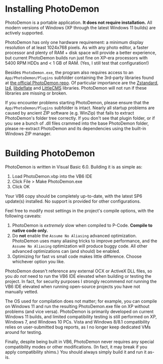 Installing PhotoDemon
=====================

PhotoDemon is a portable application.  **It does not require installation.**  All modern versions of Windows (XP through the latest Windows 11 builds) are actively supported.

PhotoDemon has only one hardware requirement: a minimum display resolution of at least 1024x768 pixels.  As with any photo editor, a faster processor and plenty of RAM + disk space will provide a better experience, but current PhotoDemon builds run just fine on XP-era processors with 5400 RPM HDDs and < 1 GB of RAM.  (Yes, I still test that configuration!)

Besides `PhotoDemon.exe`, the program also requires access to an `App/PhotoDemon/Plugins` subfolder containing the 3rd-party libraries found at [the official PhotoDemon repo](https://github.com/tannerhelland/PhotoDemon).  Of particular importance are the [Zstandard](https://github.com/facebook/zstd), [lz4](https://github.com/lz4/lz4), [libdeflate](https://github.com/ebiggers/libdeflate) and [LittleCMS](https://github.com/mm2/Little-CMS) libraries.  PhotoDemon will not run if these libraries are missing or broken.

If you encounter problems starting PhotoDemon, please ensure that the `App/PhotoDemon/Plugins` subfolder is intact.  Nearly all startup problems are caused by ancient ZIP software (e.g. WinZip) that fails to extract PhotoDemon's folder tree correctly.  If you don't see that plugin folder, or if you see a bunch of .dll files crammed into the base PhotoDemon folder, please re-extract PhotoDemon and its dependencies using the built-in Windows ZIP manager.

Building PhotoDemon
===================

PhotoDemon is written in Visual Basic 6.0.  Building it is as simple as:

1) Load PhotoDemon.vbp into the VB6 IDE
2) Click File > Make PhotoDemon.exe
3) Click OK

Your VB6 copy should be completely up-to-date, with the latest SP6 update(s) installed.  No support is provided for other configurations.

Feel free to modify most settings in the project's compile options, with the following caveats:

1) PhotoDemon is *extremely* slow when compiled to P-Code.  **Compile to native code only.**
2) Do **not** enable the `Assume No Aliasing` advanced optimization.  PhotoDemon uses many aliasing tricks to improve performance, and the `Assume No Aliasing` optimization will produce buggy code.  All other advanced optimizations can (and should) be enabled.
3) Optimizing for fast vs small code makes little difference.  Choose whichever option you like.

PhotoDemon doesn't reference any external OCX or ActiveX DLL files, so you *do not* need to run the VB6 IDE elevated when building or testing the project.  In fact, for security purposes I strongly recommend *not* running the VB6 IDE elevated when running open-source projects you have not manually vetted.

The OS used for compilation does not matter; for example, you can compile on Windows 11 and run the resulting PhotoDemon.exe file on XP without problems (and vice versa).  PhotoDemon is primarily developed on current Windows 11 builds, and limited compatibility testing is still performed on XP, Windows 7, and Windows 10 PCs.  Vista and Windows 8/8.1 compatibility relies on user-submitted bug reports, as I no longer keep dedicated VMs around for testing.

Finally, despite being built in VB6, PhotoDemon never requires any special compatibility modes or other modifications.  (In fact, it may break if you apply compatibility shims.)  You should always simply build it and run it as-is.

